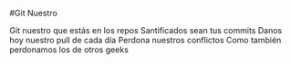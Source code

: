#Git Nuestro

Git nuestro que estás en los repos 
Santificados sean tus commits
Danos hoy nuestro pull de cada día
Perdona nuestros conflictos
Como también perdonamos los de otros geeks 